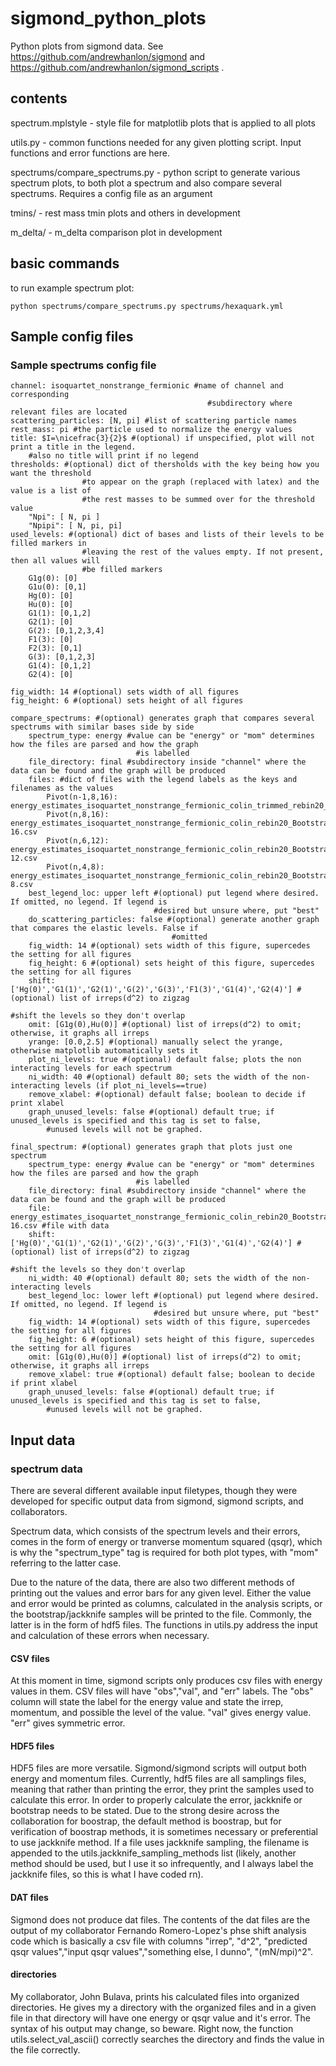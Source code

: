 # sigmond_python_plots
Python plots from sigmond data. See https://github.com/andrewhanlon/sigmond and https://github.com/andrewhanlon/sigmond_scripts .

## contents
spectrum.mplstyle - style file for matplotlib plots that is applied to all plots

utils.py - common functions needed for any given plotting script. Input functions and
    error functions are here.

spectrums/compare_spectrums.py - python script to generate various spectrum plots, to both plot a 
    spectrum and also compare several spectrums. Requires a config file as an argument

tmins/ - rest mass tmin plots and others in development

m_delta/ - m_delta comparison plot in development

## basic commands
to run example spectrum plot:
```
python spectrums/compare_spectrums.py spectrums/hexaquark.yml
```

## Sample config files
### Sample spectrums config file
```
channel: isoquartet_nonstrange_fermionic #name of channel and corresponding 
                                            #subdirectory where relevant files are located
scattering_particles: [N, pi] #list of scattering particle names
rest_mass: pi #the particle used to normalize the energy values
title: $I=\nicefrac{3}{2}$ #(optional) if unspecified, plot will not print a title in the legend.
    #also no title will print if no legend
thresholds: #(optional) dict of thersholds with the key being how you want the threshold 
                #to appear on the graph (replaced with latex) and the value is a list of  
                #the rest masses to be summed over for the threshold value
    "Npi": [ N, pi ]
    "Npipi": [ N, pi, pi]
used_levels: #(optional) dict of bases and lists of their levels to be filled markers in
                #leaving the rest of the values empty. If not present, then all values will
                #be filled markers
    G1g(0): [0]
    G1u(0): [0,1]
    Hg(0): [0]
    Hu(0): [0]
    G1(1): [0,1,2]
    G2(1): [0]
    G(2): [0,1,2,3,4]
    F1(3): [0]
    F2(3): [0,1]
    G(3): [0,1,2,3]
    G1(4): [0,1,2]
    G2(4): [0]
  
fig_width: 14 #(optional) sets width of all figures
fig_height: 6 #(optional) sets height of all figures

compare_spectrums: #(optional) generates graph that compares several spectrums with similar bases side by side
    spectrum_type: energy #value can be "energy" or "mom" determines how the files are parsed and how the graph 
                            #is labelled
    file_directory: final #subdirectory inside "channel" where the data can be found and the graph will be produced
    files: #dict of files with the legend labels as the keys and filenames as the values
        Pivot(n-1,8,16): energy_estimates_isoquartet_nonstrange_fermionic_colin_trimmed_rebin20_Bootstrap.csv
        Pivot(n,8,16): energy_estimates_isoquartet_nonstrange_fermionic_colin_rebin20_Bootstrap_8-16.csv
        Pivot(n,6,12): energy_estimates_isoquartet_nonstrange_fermionic_colin_rebin20_Bootstrap_6-12.csv
        Pivot(n,4,8): energy_estimates_isoquartet_nonstrange_fermionic_colin_rebin20_Bootstrap_4-8.csv
    best_legend_loc: upper left #(optional) put legend where desired. If omitted, no legend. If legend is
                                #desired but unsure where, put "best"
    do_scattering_particles: false #(optional) generate another graph that compares the elastic levels. False if
                                    #omitted
    fig_width: 14 #(optional) sets width of this figure, supercedes the setting for all figures
    fig_height: 6 #(optional) sets height of this figure, supercedes the setting for all figures
    shift: ['Hg(0)','G1(1)','G2(1)','G(2)','G(3)','F1(3)','G1(4)','G2(4)'] #(optional) list of irreps(d^2) to zigzag
                                                                            #shift the levels so they don't overlap
    omit: [G1g(0),Hu(0)] #(optional) list of irreps(d^2) to omit; otherwise, it graphs all irreps
    yrange: [0.0,2.5] #(optional) manually select the yrange, otherwise matplotlib automatically sets it
    plot_ni_levels: true #(optional) default false; plots the non interacting levels for each spectrum
    ni_width: 40 #(optional) default 80; sets the width of the non-interacting levels (if plot_ni_levels==true)
    remove_xlabel: #(optional) default false; boolean to decide if print xlabel
    graph_unused_levels: false #(optional) default true; if unused_levels is specified and this tag is set to false, 
        #unused levels will not be graphed.
      
final_spectrum: #(optional) generates graph that plots just one spectrum
    spectrum_type: energy #value can be "energy" or "mom" determines how the files are parsed and how the graph 
                            #is labelled
    file_directory: final #subdirectory inside "channel" where the data can be found and the graph will be produced
    file: energy_estimates_isoquartet_nonstrange_fermionic_colin_rebin20_Bootstrap_8-16.csv #file with data
    shift: ['Hg(0)','G1(1)','G2(1)','G(2)','G(3)','F1(3)','G1(4)','G2(4)'] #(optional) list of irreps(d^2) to zigzag
                                                                            #shift the levels so they don't overlap
    ni_width: 40 #(optional) default 80; sets the width of the non-interacting levels
    best_legend_loc: lower left #(optional) put legend where desired. If omitted, no legend. If legend is
                                #desired but unsure where, put "best"
    fig_width: 14 #(optional) sets width of this figure, supercedes the setting for all figures
    fig_height: 6 #(optional) sets height of this figure, supercedes the setting for all figures
    omit: [G1g(0),Hu(0)] #(optional) list of irreps(d^2) to omit; otherwise, it graphs all irreps
    remove_xlabel: true #(optional) default false; boolean to decide if print xlabel
    graph_unused_levels: false #(optional) default true; if unused_levels is specified and this tag is set to false, 
        #unused levels will not be graphed.
```

## Input data
### spectrum data
There are several different available input filetypes, though they were developed for specific output data from
sigmond, sigmond scripts, and collaborators. 

Spectrum data, which consists of the spectrum levels and their errors, comes in the form of energy or tranverse
momentum squared (qsqr), which is why the "spectrum_type" tag is required for both plot types, with "mom" 
referring to the latter case.

Due to the nature of the data, there are also two different methods of printing out the values and error bars for
any given level. Either the value and error would be printed as columns, calculated in the analysis scripts, or
the bootstrap/jackknife samples will be printed to the file. Commonly, the latter is in the form of hdf5 files.
The functions in utils.py address the input and calculation of these errors when necessary. 

#### CSV files
At this moment in time, sigmond scripts only produces csv files with energy values in them. CSV files will have
"obs","val", and "err" labels. The "obs" column will state the label for the energy value and state the irrep, 
momentum, and possible the level of the value. "val" gives energy value. "err" gives symmetric error. 

#### HDF5 files
HDF5 files are more versatile. Sigmond/sigmond scripts will output both energy and momentum files. Currently,
hdf5 files are all samplings files, meaning that rather than printing the error, they print the samples used
to calculate this error. In order to properly calculate the error, jackknife or bootstrap needs to be stated.
Due to the strong desire across the collaboration for boostrap, the default method is boostrap, but for
verification of boostrap methods, it is sometimes necessary or preferential to use jackknife method. If a file
uses jackknife sampling, the filename is appended to the utils.jackknife_sampling_methods list (likely,
another method should be used, but I use it so infrequently, and I always label the jackknife files, so this
is what I have coded rn).

#### DAT files
Sigmond does not produce dat files. The contents of the dat files are the output of my collaborator 
Fernando Romero-Lopez's phse shift analysis code which is basically a csv file with columns "irrep", "d^2",
"predicted qsqr values","input qsqr values","something else, I dunno", "(mN/mpi)^2".

#### directories
My collaborator, John Bulava,  prints his calculated files into organized directories. He gives my a directory 
with the organized files and in a given file in that directory will have one energy or qsqr value and it's error. 
The syntax of his output may change, so beware. Right now, the function utils.select_val_ascii() correctly searches 
the directory and finds the value in the file correctly.